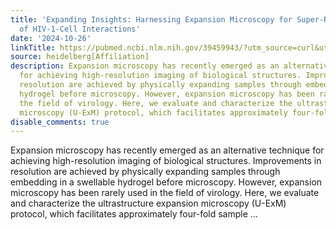 ```yaml
---
title: 'Expanding Insights: Harnessing Expansion Microscopy for Super-Resolution Analysis
  of HIV-1-Cell Interactions'
date: '2024-10-26'
linkTitle: https://pubmed.ncbi.nlm.nih.gov/39459943/?utm_source=curl&utm_medium=rss&utm_campaign=pubmed-2&utm_content=1FakS-2QOkCT8HsMOQP1bCRQ4YzyumYOmxmF0moLsQ3dFB1E9V&fc=20220326224207&ff=20241027204039&v=2.18.0.post9+e462414
source: heidelberg[Affiliation]
description: Expansion microscopy has recently emerged as an alternative technique
  for achieving high-resolution imaging of biological structures. Improvements in
  resolution are achieved by physically expanding samples through embedding in a swellable
  hydrogel before microscopy. However, expansion microscopy has been rarely used in
  the field of virology. Here, we evaluate and characterize the ultrastructure expansion
  microscopy (U-ExM) protocol, which facilitates approximately four-fold sample ...
disable_comments: true
---
```

Expansion microscopy has recently emerged as an alternative technique for achieving high-resolution imaging of biological structures. Improvements in resolution are achieved by physically expanding samples through embedding in a swellable hydrogel before microscopy. However, expansion microscopy has been rarely used in the field of virology. Here, we evaluate and characterize the ultrastructure expansion microscopy (U-ExM) protocol, which facilitates approximately four-fold sample ...